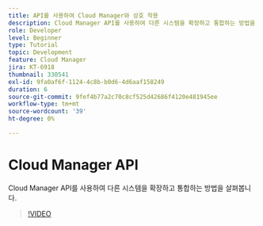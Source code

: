 ```yaml
---
title: API를 사용하여 Cloud Manager와 상호 작용
description: Cloud Manager API를 사용하여 다른 시스템을 확장하고 통합하는 방법을 살펴봅니다.
role: Developer
level: Beginner
type: Tutorial
topic: Development
feature: Cloud Manager
jira: KT-6918
thumbnail: 330541
exl-id: 9fa0af6f-1124-4c8b-b0d6-4d6aaf158249
duration: 6
source-git-commit: 9fef4b77a2c70c8cf525d42686f4120e481945ee
workflow-type: tm+mt
source-wordcount: '39'
ht-degree: 0%

---
```


# Cloud Manager API

Cloud Manager API를 사용하여 다른 시스템을 확장하고 통합하는 방법을 살펴봅니다.

>[!VIDEO](https://video.tv.adobe.com/v/330541?quality=12&learn=on)
